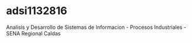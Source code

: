 # adsi1132816
Analisis y Desarrollo de Sistemas de Informacion - Procesos Industriales - SENA Regional Caldas
